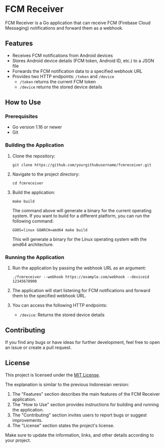 # FCM Receiver

FCM Receiver is a Go application that can receive FCM (Firebase Cloud Messaging) notifications and forward them as a webhook.

## Features

- Receives FCM notifications from Android devices
- Stores Android device details (FCM token, Android ID, etc.) to a JSON file
- Forwards the FCM notification data to a specified webhook URL
- Provides two HTTP endpoints: `/token` and `/device`
  - `/token` returns the current FCM token
  - `/device` returns the stored device details

## How to Use

### Prerequisites

- Go version 1.16 or newer
- Git

### Building the Application

1. Clone the repository:

   ```
   git clone https://github.com/yourgithubusername/fcmreceiver.git
   ```

2. Navigate to the project directory:

   ```
   cd fcmreceiver
   ```

3. Build the application:

   ```
   make build
   ```

   The command above will generate a binary for the current operating system. If you want to build for a different platform, you can run the following command:

   ```
   GOOS=linux GOARCH=amd64 make build
   ```

   This will generate a binary for the Linux operating system with the amd64 architecture.

### Running the Application

1. Run the application by passing the webhook URL as an argument:

   ```
   ./fcmreceiver --webhook https://example.com/webhook --deviceid 12345678900
   ```

2. The application will start listening for FCM notifications and forward them to the specified webhook URL.

3. You can access the following HTTP endpoints:
   - `/device`: Returns the stored device details

## Contributing

If you find any bugs or have ideas for further development, feel free to open an issue or create a pull request.

## License

This project is licensed under the [MIT License](LICENSE).


The explanation is similar to the previous Indonesian version:

1. The "Features" section describes the main features of the FCM Receiver application.
2. The "How to Use" section provides instructions for building and running the application.
3. The "Contributing" section invites users to report bugs or suggest improvements.
4. The "License" section states the project's license.

Make sure to update the information, links, and other details according to your project.
